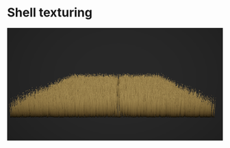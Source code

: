 # Shell texturing
 
![alt text](https://github.com/KilianMarcelin/Shell-texturing/blob/main/img.png?raw=true)
